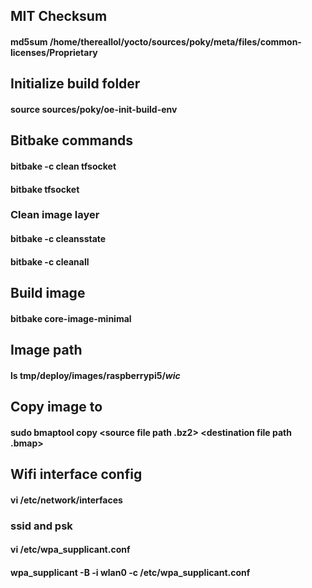 ## MIT Checksum
#### md5sum /home/thereallol/yocto/sources/poky/meta/files/common-licenses/Proprietary
## Initialize build folder
#### source sources/poky/oe-init-build-env
## Bitbake commands
#### bitbake -c clean tfsocket
#### bitbake tfsocket
### Clean image layer
#### bitbake -c cleansstate
#### bitbake -c cleanall
## Build image
#### bitbake core-image-minimal
## Image path
#### ls tmp/deploy/images/raspberrypi5/*wic*
## Copy image to
#### sudo bmaptool copy <source file path .bz2>  <destination file path .bmap>
## Wifi interface config
#### vi /etc/network/interfaces
### ssid and psk
#### vi /etc/wpa_supplicant.conf
#### wpa_supplicant -B -i wlan0 -c /etc/wpa_supplicant.conf
